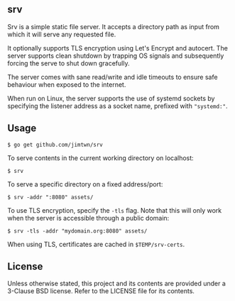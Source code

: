 ## srv

Srv is a simple static file server. It accepts a directory path as input from which it will serve any requested file.

It optionally supports TLS encryption using Let's Encrypt and autocert. The server supports clean shutdown by trapping OS signals and subsequently forcing the serve to shut down gracefully.

The server comes with sane read/write and idle timeouts to ensure safe behaviour when exposed to the internet.

When run on Linux, the server supports the use of systemd sockets by specifying the listener address as a socket name, prefixed with `"systemd:"`.


## Usage

    $ go get github.com/jimtwn/srv


To serve contents in the current working directory on localhost:

    $ srv

To serve a specific directory on a fixed address/port:

    $ srv -addr ":8080" assets/

To use TLS encryption, specify the `-tls` flag. Note that this will only work when the server is accessible through a public domain:

    $ srv -tls -addr "mydomain.org:8080" assets/

When using TLS, certificates are cached in `$TEMP/srv-certs`.


## License

Unless otherwise stated, this project and its contents are provided under a 3-Clause BSD license. Refer to the LICENSE file for its contents.